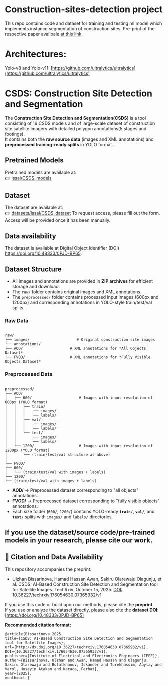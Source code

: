 # Construction-sites-detection project
This repo contains code and dataset for training and testing ml model which implements instance segmentation of construction sites. 
Pre-print of the respective paper availbale [at this link](https://www.techrxiv.org/users/690877/articles/1340077-csds-ai-based-construction-site-detection-and-segmentation-tool-for-satellite-images).

# Architectures:
Yolo-v8 and Yolo-v11: [https://github.com/ultralytics/ultralytics](https://github.com/ultralytics/ultralytics) <br/> 

# CSDS: Construction Site Detection and Segmentation

The **Construction Site Detection and Segmentation(CSDS)** is a  tool consisting of 16 CSDS models and of large-scale dataset of construction site satellite imagery with detailed polygon annotations(5 stages and footings).  
It contains both the **raw source data** (images and XML annotations) and **preprocessed training-ready splits** in YOLO format.  

## Pretrained Models
Pretrained models are available at:  
👉 [issai/CSDS_models](https://huggingface.co/issai/CSDS_models)

## Dataset 
The dataset are available at:  
👉 [datasets/issai/CSDS_dataset](https://huggingface.co/datasets/issai/CSDS_dataset) 
To request access, please fill out the form. Access will be provided once it has been manually.

## Data availability
The dataset is available at Digital Object Identifier (DOI) https://doi.org/10.48333/0PJD-BP65.


## Dataset Structure

- All images and annotations are provided in **ZIP archives** for efficient storage and download.  
- The `raw/` folder contains original images and XML annotations.  
- The `preprocessed/` folder contains processed input images (600px and 1200px) and corresponding annotations in YOLO-style train/test/val splits.


### Raw Data
```

raw/
├── images/                     # Original construction site images
└── annotations/
├── AOD/                     # XML annotations for *All Objects Dataset*
└── FVOD/                    # XML annotations for *Fully Visible Objects Dataset*

``` 

### Preprocessed Data
```

preprocessed/
├── AOD/
│   ├── 600/                     # Images with input resolution of 600px (YOLO format)
│   │   ├── train/
│   │   │   ├── images/
│   │   │   └── labels/
│   │   ├── val/
│   │   │   ├── images/
│   │   │   └── labels/
│   │   └── test/
│   │       ├── images/
│   │       └── labels/
│   └── 1200/                    # Images with input resolution of 1200px (YOLO format)
│       └── (train/test/val structure as above)
│
└── FVOD/
├── 600/
│   └── (train/test/val with images + labels)
└── 1200/
└── (train/test/val with images + labels)

```

- **AOD/** → Preprocessed dataset corresponding to "all objects" annotations.  
- **FVOD/** → Preprocessed dataset corresponding to "fully visible objects" annotations.  
- Each size folder (`600/`, `1200/`) contains YOLO-ready **`train/`**, **`val/`**, and **`test/`** splits with `images/` and `labels/` directories.  


## If you use the dataset/source code/pre-trained models in your research, please cite our work.

## 📘 Citation and Data Availability

This repository accompanies the preprint:

- Ulzhan Bissarinova, Hamad Hassan Awan, Sakiru Olarewaju Olagunju, et al. CSDS: AI-Based Construction Site Detection and Segmentation tool for Satellite Images. TechRxiv. October 15, 2025. [DOI: 10.36227/techrxiv.176054630.07365932/v1](https://doi.org/10.36227/techrxiv.176054630.07365932/v1)

If you use this code or build upon our methods, please cite the **preprint**.  
If you use or analyze the dataset directly, please also cite the **dataset DOI**: [https://doi.org/10.48333/0PJD-BP65]

**Recommended citation format:**

```
@article{Bissarinova_2025,
title={CSDS: AI-Based Construction Site Detection and Segmentation tool for Satellite Images},
url={http://dx.doi.org/10.36227/techrxiv.176054630.07365932/v1},
DOI={10.36227/techrxiv.176054630.07365932/v1},
publisher={Institute of Electrical and Electronics Engineers (IEEE)},
author={Bissarinova, Ulzhan and Awan, Hamad Hassan and Olagunju, Sakiru Olarewaju and Bolatkhanov, Iskander and Turekhassim, Abylay and Varol, Huseyin Atakan and Karaca, Ferhat},
year={2025},
month=oct }

```

